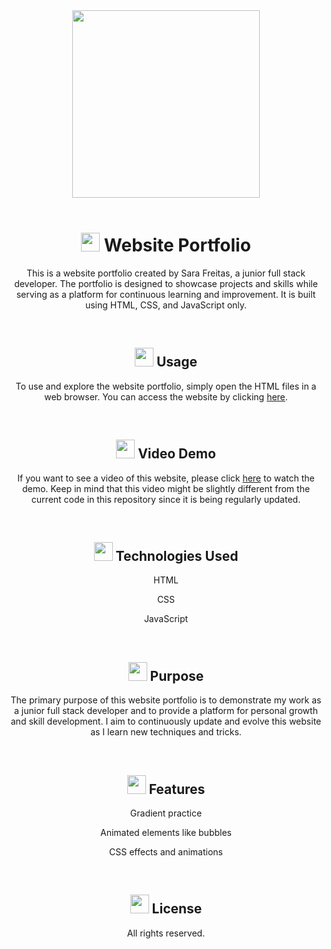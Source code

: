 
<div align="center">

<img style="height: 300px;" src="https://user-images.githubusercontent.com/105666041/235682076-02a1bdf6-62b3-4d29-af07-6f701fdf53c5.png">
<br>
<br>

<h1>
  <img style="height:30px;" src="https://user-images.githubusercontent.com/105666041/235683240-4931fd0d-7bdb-4730-acdd-a708db350b07.png">
  Website Portfolio
</h1>

<p>This is a website portfolio created by Sara Freitas, a junior full stack developer. The portfolio is designed to showcase projects and skills while serving as a platform for continuous learning and improvement. It is built using HTML, CSS, and JavaScript only.</p>
<br>


<h2>
<img style="height: 30px;" src="https://user-images.githubusercontent.com/105666041/235691286-749350a6-fedb-4c0f-b41b-a1817179c5ff.png">
Usage
</h2>
<p>To use and explore the website portfolio, simply open the HTML files in a web browser. You can access the website by clicking <a href="https://sarafreitas-dev.github.io/portfolioWebsite/src/">here</a>.</p>
<br>


<h2>
<img style="height: 30px;" src="https://user-images.githubusercontent.com/105666041/235687151-fe65aaed-465a-45c3-84f4-239a6a08049d.png">
Video Demo
</h2>
<p>If you want to see a video of this website, please click <a href="https://vimeo.com/your-video-link">here</a> to watch the demo. Keep in mind that this video might be slightly different from the current code in this repository since it is being regularly updated.</p>
<br>


<h2>
<img style="height: 30px;" src="https://user-images.githubusercontent.com/105666041/235691995-f3dda284-2f07-4237-b019-09934a3614a4.png">
Technologies Used</h2>
  <p>HTML</p>
  <p>CSS</p>
  <p>JavaScript</p>
<br>

<h2>
<img style="height: 30px;" src="https://user-images.githubusercontent.com/105666041/235687513-cd970ce2-f17e-4e63-ac2c-a4da28e4ee9b.png">
Purpose
</h2>
<p>The primary purpose of this website portfolio is to demonstrate my work as a junior full stack developer and to provide a platform for personal growth and skill development. I aim to continuously update and evolve this website as I learn new techniques and tricks.</p>
<br>


<h2>
<img style="height: 30px;" src="https://user-images.githubusercontent.com/105666041/235689147-39b12362-9b9a-45de-a6c8-3a983cbbcca5.png">
Features
</h2>
  <p>Gradient practice</p>
  <p>Animated elements like bubbles</p>
  <p>CSS effects and animations</p>
<br>


<h2>
<img style="height: 30px;" src="https://user-images.githubusercontent.com/105666041/235689595-6ac7966d-182c-4740-aad7-ff91433d37e2.png">
License
</h2>
<p>All rights reserved.</p>

</div>
